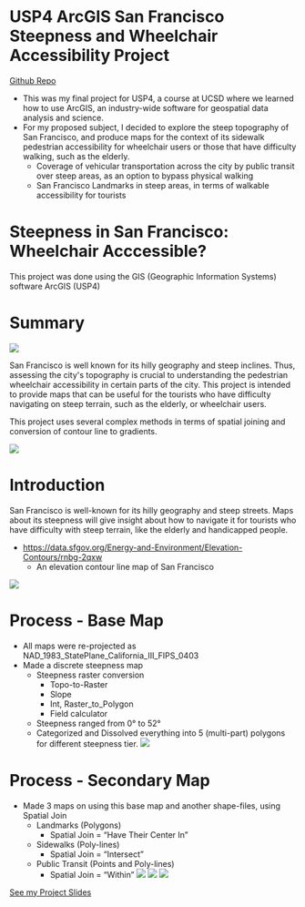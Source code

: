 # USP4 ArcGIS San Francisco Steepness and Wheelchair Accessibility Project

[Github Repo](https://github.com/benduong2001/ArcGIS_Project_San_Francisco_Steepness/)

* This was my final project for USP4, a course at UCSD where we learned how to use ArcGIS, an industry-wide software for geospatial data analysis and science.
* For my proposed subject, I decided to explore the steep topography of San Francisco, and produce maps for the context of its sidewalk pedestrian accessibility for wheelchair users or those that have difficulty walking, such as the elderly.
    * Coverage of vehicular transportation across the city by public transit over steep areas, as an option to bypass physical walking
    * San Francisco Landmarks in steep areas, in terms of walkable accessibility for tourists

# Steepness in San Francisco: Wheelchair Acccessible?
This project was done using the GIS (Geographic Information Systems) software ArcGIS (USP4)

# Summary

![](images/images_usp/steepstreet.jpg)

San Francisco is well known for its hilly geography and steep inclines. Thus, assessing the city's topography is crucial to understanding the pedestrian wheelchair accessibility in certain parts of the city. This project is intended to provide maps that can be useful for the tourists who have difficulty navigating on steep terrain, such as the elderly, or wheelchair users. 

This project uses several complex methods in terms of spatial joining and conversion of contour line to gradients.

![](images/images_usp/sidewalk_steepness.png)

# Introduction
San Francisco is well-known for its hilly geography and steep streets.
Maps about its steepness will give insight about how to navigate it for tourists who have difficulty with steep terrain, like the elderly and handicapped people.

* https://data.sfgov.org/Energy-and-Environment/Elevation-Contours/rnbg-2qxw
  * An elevation contour line map of San Francisco

![](images/images_usp/sf3Dstreethill.png)
# Process - Base Map
* All maps were re-projected as NAD_1983_StatePlane_California_III_FIPS_0403
* Made a discrete steepness map 
  * Steepness raster conversion 
    * Topo-to-Raster
    * Slope
    * Int, Raster_to_Polygon
    * Field calculator
  * Steepness ranged from 0° to 52°
  * Categorized and Dissolved everything into 5 (multi-part) polygons for different steepness tier.
![](images/images_usp/base_map.png)

# Process - Secondary Map
* Made 3 maps on using this base map and another shape-files, using Spatial Join
  * Landmarks (Polygons)
    * Spatial Join = “Have Their Center In”
  * Sidewalks (Poly-lines)
    * Spatial Join = “Intersect”
  * Public Transit (Points and Poly-lines)
    * Spatial Join = “Within”
![](images/images_usp/landmark_steepness.png)
![](images/images_usp/sidewalk_steepness.png)
![](images/images_usp/transit_coverage_steepness.png)





[See my Project Slides](images/images_usp/Wheelchair_Accessibility_San_Francisco.pdf)
